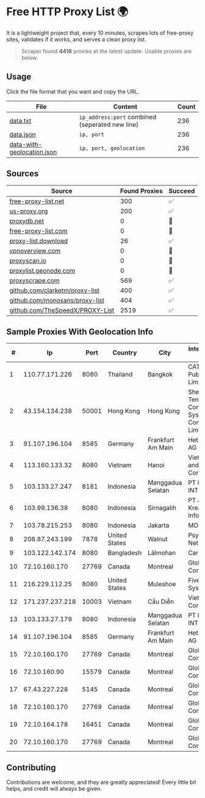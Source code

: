 
# Free HTTP Proxy List 🌍

It is a lightweight project that, every 10 minutes, scrapes lots of free-proxy sites, validates if it works, and serves a clean proxy list.


> Scraper found **4418** proxies at the latest update. Usable proxies are below.

## Usage

Click the file format that you want and copy the URL.


|File|Content|Count|
|----|-------|-----|
|[data.txt](https://raw.githubusercontent.com/themiralay/Proxy-List-World/master/data.txt)|`ip_address:port` combined (seperated new line)|236|
|[data.json](https://raw.githubusercontent.com/themiralay/Proxy-List-World/master/data.json)|`ip, port`|236|
|[data-with-geolocation.json](https://raw.githubusercontent.com/themiralay/Proxy-List-World/master/data-with-geolocation.json)|`ip, port, geolocation`|236|

## Sources

|Source|Found Proxies|Succeed|
|------|-------------|-------|
|[free-proxy-list.net](https://free-proxy-list.net)|300|✅|
|[us-proxy.org](https://www.us-proxy.org)|200|✅|
|[proxydb.net](http://proxydb.net)|0|🚫|
|[free-proxy-list.com](https://free-proxy-list.com/?page=&port=&type%5B%5D=http&type%5B%5D=https&up_time=0&search=Search)|0|🚫|
|[proxy-list.download](https://www.proxy-list.download/HTTP)|26|✅|
|[vpnoverview.com](https://vpnoverview.com/privacy/anonymous-browsing/free-proxy-servers)|0|🚫|
|[proxyscan.io](https://www.proxyscan.io)|0|🚫|
|[proxylist.geonode.com](https://proxylist.geonode.com/api/proxy-list?limit=300&page=1&sort_by=lastChecked&sort_type=desc&protocols=http,https)|0|🚫|
|[proxyscrape.com](https://api.proxyscrape.com/v2/?request=displayproxies&protocol=http&timeout=10000&country=all&ssl=all&anonymity=all)|569|✅|
|[github.com/clarketm/proxy-list](https://raw.githubusercontent.com/clarketm/proxy-list/master/proxy-list-raw.txt)|400|✅|
|[github.com/monosans/proxy-list](https://raw.githubusercontent.com/monosans/proxy-list/main/proxies/http.txt)|404|✅|
|[github.com/TheSpeedX/PROXY-List](https://raw.githubusercontent.com/TheSpeedX/PROXY-List/master/http.txt)|2519|✅|


## Sample Proxies With Geolocation Info

|#|Ip|Port|Country|City|Internet Service Provider|
|-|--|----|-------|----|-------------------------|
|1|110.77.171.226|8080|Thailand|Bangkok|CAT Telecom Public Company Limited|
|2|43.154.134.238|50001|Hong Kong|Hong Kong|Shenzhen Tencent Computer Systems Company Limited|
|3|91.107.196.104|8585|Germany|Frankfurt Am Main|Hetzner Online AG|
|4|113.160.133.32|8080|Vietnam|Hanoi|VietNam Post and Telecom Corporation|
|5|103.133.27.247|8181|Indonesia|Manggadua Selatan|PT PHATRIA INTI PERSADA|
|6|103.99.136.38|8080|Indonesia|Sirnagalih|PT Jelajah Kreasi Informatika|
|7|103.78.215.253|8080|Indonesia|Jakarta|MORATELINDO|
|8|208.87.243.199|7878|United States|Walnut|Psychz Networks|
|9|103.122.142.174|8080|Bangladesh|Lālmohan|Carnival Internet|
|10|72.10.160.170|27769|Canada|Montreal|GloboTech Communications|
|11|216.229.112.25|8080|United States|Muleshoe|Five Area Systems, LLC|
|12|171.237.237.218|10003|Vietnam|Cầu Diễn|Viettel Corporation|
|13|103.133.27.179|8080|Indonesia|Manggadua Selatan|PT PHATRIA INTI PERSADA|
|14|91.107.196.104|8585|Germany|Frankfurt Am Main|Hetzner Online AG|
|15|72.10.160.170|27769|Canada|Montreal|GloboTech Communications|
|16|72.10.160.90|15579|Canada|Montreal|GloboTech Communications|
|17|67.43.227.228|5145|Canada|Montreal|GloboTech Communications|
|18|72.10.160.170|27769|Canada|Montreal|GloboTech Communications|
|19|72.10.164.178|16451|Canada|Montreal|GloboTech Communications|
|20|72.10.160.170|27769|Canada|Montreal|GloboTech Communications|



## Contributing

Contributions are welcome, and they are greatly appreciated! Every
little bit helps, and credit will always be given.

